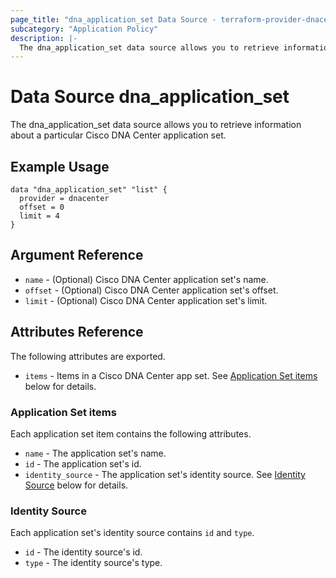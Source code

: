 ```yaml
---
page_title: "dna_application_set Data Source - terraform-provider-dnacenter"
subcategory: "Application Policy"
description: |-
  The dna_application_set data source allows you to retrieve information about a particular Cisco DNA Center application set.
---
```


# Data Source dna_application_set

The dna_application_set data source allows you to retrieve information about a particular Cisco DNA Center application set.

## Example Usage

```hcl
data "dna_application_set" "list" {
  provider = dnacenter
  offset = 0
  limit = 4
}
```

## Argument Reference

- `name` - (Optional) Cisco DNA Center application set's name.
- `offset` - (Optional) Cisco DNA Center application set's offset.
- `limit` - (Optional) Cisco DNA Center application set's limit.

## Attributes Reference

The following attributes are exported.

- `items` - Items in a Cisco DNA Center app set. See [Application Set items](#application-set-items) below for details.

### Application Set items

Each application set item contains the following attributes.

- `name` - The application set's name.
- `id` - The application set's id.
- `identity_source` - The application set's identity source. See [Identity Source](#identity-source) below for details.

### Identity Source

Each application set's identity source contains `id` and `type`.

- `id` - The identity source's id.
- `type` - The identity source's type.
